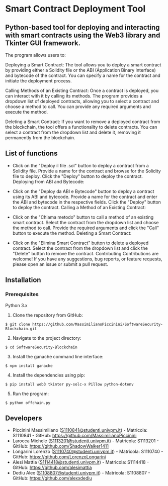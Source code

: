 # Smart Contract Deployment Tool

## Python-based tool for deploying and interacting with smart contracts using the Web3 library and Tkinter GUI framework.

The program allows users to:

Deploying a Smart Contract: The tool allows you to deploy a smart contract by providing either a Solidity file or the ABI (Application Binary Interface) and bytecode of the contract. You can specify a name for the contract and initiate the deployment process.

Calling Methods of an Existing Contract: Once a contract is deployed, you can interact with it by calling its methods. The program provides a dropdown list of deployed contracts, allowing you to select a contract and choose a method to call. You can provide any required arguments and execute the method.

Deleting a Smart Contract: If you want to remove a deployed contract from the blockchain, the tool offers a functionality to delete contracts. You can select a contract from the dropdown list and delete it, removing it permanently from the blockchain.

## List of functions

- Click on the "Deploy il file .sol" button to deploy a contract from a Solidity file.
Provide a name for the contract and browse for the Solidity file to deploy.
Click the "Deploy" button to deploy the contract.
Deploying from ABI and Bytecode:

- Click on the "Deploy da ABI e Bytecode" button to deploy a contract using its ABI and bytecode.
Provide a name for the contract and enter the ABI and bytecode in the respective fields.
Click the "Deploy" button to deploy the contract.
Calling a Method of an Existing Contract:

- Click on the "Chiama metodo" button to call a method of an existing smart contract.
Select the contract from the dropdown list and choose the method to call.
Provide the required arguments and click the "Call" button to execute the method.
Deleting a Smart Contract:

- Click on the "Elimina Smart Contract" button to delete a deployed contract.
Select the contract from the dropdown list and click the "Delete" button to remove the contract.
Contributing
Contributions are welcome! If you have any suggestions, bug reports, or feature requests, please open an issue or submit a pull request.

## Installation

### Prerequisites

Python 3.x

1. Clone the repository from GitHub:

```$ git clone https://github.com/MassimilianoPiccinini/SoftwareSecurity-Blockchain.git```

2. Navigate to the project directory:

```$ cd SoftwareSecurity-Blockchain```

3. Install the ganache command line interface:

```$ npm install ganache```

4. Install the dependencies using pip:

```$ pip install web3 tkinter py-solc-x Pillow python-dotenv```

5. Run the program:

```$ python offchain.py```

## Developers

- Piccinini Massimiliano (S1110841@studenti.univpm.it) - Matricola: S1110841 - GitHub: https://github.com/MassimilianoPiccinini
- Larocca Michele (S1113201@studenti.univpm.it) - Matricola: S1113201 - GitHub: https://github.com/ShadowWalker1411
- Longarini Lorenzo (S1110740@studenti.univpm.it) - Matricola: S1110740 - GitHub: https://github.com/LorenzoLongarini
- Alesi Mattia (S1114418@studenti.univpm.it) - Matricola: S1114418 - GitHub: https://github.com/alesimattia
- Dediu Alex (S1108807@studenti.univpm.it) - Matricola: S1108807 - GitHub: https://github.com/alexxdediu
